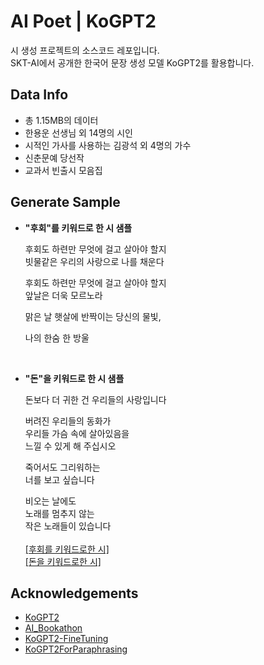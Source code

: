 # AI Poet | KoGPT2 

시 생성 프로젝트의 소스코드 레포입니다. <br>
SKT-AI에서 공개한 한국어 문장 생성 모델 KoGPT2를 활용합니다.

## Data Info

* 총 1.15MB의 데이터
* 한용운 선생님 외 14명의 시인
* 시적인 가사를 사용하는 김광석 외 4명의 가수
* 신춘문예 당선작
* 교과서 빈출시 모음집


## Generate Sample

* **"후회"를 키워드로 한 시 샘플**

  후회도 하련만 무엇에 걸고 살아야 할지   
  빗물같은 우리의 사랑으로 나를 채운다<p>
  후회도 하련만 무엇에 걸고 살아야 할지  
  앞날은 더욱 모르노라<p>
  맑은 날 햇살에 반짝이는 당신의 물빛,<p>
  나의 한숨 한 방울   
<br>
    
* **"돈"을 키워드로 한 시 샘플** 

  돈보다 더 귀한 건 우리들의 사랑입니다<p>
  버려진 우리들의 동화가    
  우리들 가슴 속에 살아있음을    
  느낄 수 있게 해 주십시오<p>
  죽어서도 그리워하는   
  너를 보고 싶습니다<p>
  비오는 날에도   
  노래를 멈추지 않는   
  작은 노래들이 있습니다<br><br>
  [[후회를 키워드로한 시]](https://github.com/newfull5/AI_Poet-KoGPT2/blob/14dc5f1b8b1bde50a4990bff282a55cfb1115419/3.%20Generater.ipynb)    
  [[돈을 키워드로한 시]](https://github.com/newfull5/AI_Poet-KoGPT2/blob/9824cafe5bb6d0f7e71e84c395b8342e564fe1be/3.%20Generater.ipynb) 
    
## Acknowledgements

* [KoGPT2](https://github.com/SKT-AI/KoGPT2)
* [AI_Bookathon](https://github.com/jeina7/AI_Bookathon)
* [KoGPT2-FineTuning](https://github.com/gyunggyung/KoGPT2-FineTuning)
* [KoGPT2ForParaphrasing](https://github.com/MrBananaHuman/KoGPT2ForParaphrasing)
